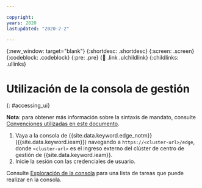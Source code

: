 ```yaml
---

copyright:
years: 2020
lastupdated: "2020-2-2"

---
```


{:new_window: target="blank"}
{:shortdesc: .shortdesc}
{:screen: .screen}
{:codeblock: .codeblock}
{:pre: .pre}
{:child: .link .ulchildlink}
{:childlinks: .ullinks}

# Utilización de la consola de gestión
{: #accessing_ui}

**Nota**: para obtener más información sobre la sintaxis de mandato, consulte [Convenciones utilizadas en este documento](../getting_started/document_conventions.md).

1. Vaya a la consola de {{site.data.keyword.edge_notm}} ({{site.data.keyword.ieam}}) navegando a `https://<cluster-url>/edge`, donde `<cluster-url>` es el ingreso externo del clúster de centro de gestión de {{site.data.keyword.ieam}}.
2. Inicie la sesión con las credenciales de usuario.

Consulte [Exploración de la consola](exploring_console.md) para una lista de tareas que puede realizar en la consola.
